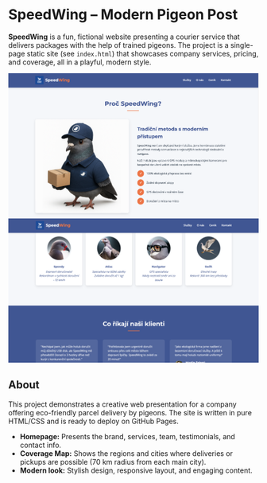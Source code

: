 # SpeedWing – Modern Pigeon Post

**SpeedWing** is a fun, fictional website presenting a courier service that delivers packages with the help of trained pigeons. The project is a single-page static site (see `index.html`) that showcases company services, pricing, and coverage, all in a playful, modern style.

![Website Preview 1](img1.png)
![Website Preview 2](img2.png)

## About

This project demonstrates a creative web presentation for a company offering eco-friendly parcel delivery by pigeons. The site is written in pure HTML/CSS and is ready to deploy on GitHub Pages.

- **Homepage:** Presents the brand, services, team, testimonials, and contact info.
- **Coverage Map:** Shows the regions and cities where deliveries or pickups are possible (70 km radius from each main city).
- **Modern look:** Stylish design, responsive layout, and engaging content.

